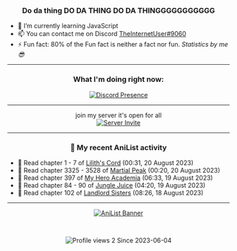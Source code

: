 <div align="center">

### Do da thing DO DA THING DO DA THINGGGGGGGGGGG
</div>

- 🌱 I’m currently learning JavaScript
- 📫 You can contact me on Discord [TheInternetUser#9060](https://discord.com/users/534117072796385300)
- ⚡ Fun fact: 80% of the Fun fact is neither a fact nor fun. _Statistics by me 😎_
<hr>

<div align="center">

### What I'm doing right now:
[![Discord Presence](https://lanyard.cnrad.dev/api/534117072796385300)](https://discord.com/users/534117072796385300)
<hr>

join my server it's open for all <br>
[![Server Invite](https://invidget.switchblade.xyz/bfYgVHxrSs)](https://discord.gg/bfYgVHxrSs)

<hr>
  
### 🌸 My recent AniList activity

</div>

<!-- ANILIST_ACTIVITY:start -->

-   📖 Read chapter 1 - 7 of [Lilith's Cord](https://anilist.co/manga/87335) (00:31, 20 August 2023)
-   📖 Read chapter 3325 - 3528 of [Martial Peak](https://anilist.co/manga/104494) (00:20, 20 August 2023)
-   📖 Read chapter 397 of [My Hero Academia](https://anilist.co/manga/85486) (06:33, 19 August 2023)
-   📖 Read chapter 84 - 90 of [Jungle Juice](https://anilist.co/manga/128882) (04:20, 19 August 2023)
-   📖 Read chapter 102 of [Landlord Sisters](https://anilist.co/manga/138564) (08:26, 18 August 2023)

<!-- ANILIST_ACTIVITY:end -->
<hr>

<div align="center">

[![AniList Banner](https://img.anili.st/User/929966)](https://anilist.co/user/TheInternetUser)

<!-- ![Profile views](https://gpvc.arturio.dev/TheInternetUse7) Since 2023-01-09 -->
<br>

![Profile views 2](https://eng8ov7sekpf7ov.m.pipedream.net) Since 2023-06-04

</div>
